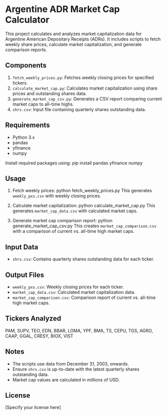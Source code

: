 # Argentine ADR Market Cap Calculator

This project calculates and analyzes market capitalization data for Argentine American Depositary Receipts (ADRs). It includes scripts to fetch weekly share prices, calculate market capitalization, and generate comparison reports.

## Components

1. `fetch_weekly_prices.py`: Fetches weekly closing prices for specified tickers.
2. `calculate_market_cap.py`: Calculates market capitalization using share prices and outstanding shares data.
3. `generate_market_cap_csv.py`: Generates a CSV report comparing current market caps to all-time highs.
4. `shrs.csv`: Input file containing quarterly shares outstanding data.

## Requirements

- Python 3.x
- pandas
- yfinance
- numpy

Install required packages using:
pip install pandas yfinance numpy


## Usage

1. Fetch weekly prices: python fetch_weekly_prices.py
This generates `weekly_pxs.csv` with weekly closing prices.

2. Calculate market capitalization: python calculate_market_cap.py
This generates `market_cap_data.csv` with calculated market caps.

3. Generate market cap comparison report: python generate_market_cap_csv.py
This creates `market_cap_comparison.csv` with a comparison of current vs. all-time high market caps.

## Input Data

- `shrs.csv`: Contains quarterly shares outstanding data for each ticker.

## Output Files

- `weekly_pxs.csv`: Weekly closing prices for each ticker.
- `market_cap_data.csv`: Calculated market capitalization data.
- `market_cap_comparison.csv`: Comparison report of current vs. all-time high market caps.

## Tickers Analyzed

PAM, SUPV, TEO, EDN, BBAR, LOMA, YPF, BMA, TS, CEPU, TGS, AGRO, CAAP, GGAL, CRESY, BIOX, VIST

## Notes

- The scripts use data from December 31, 2003, onwards.
- Ensure `shrs.csv` is up-to-date with the latest quarterly shares outstanding data.
- Market cap values are calculated in millions of USD.

## License

[Specify your license here]